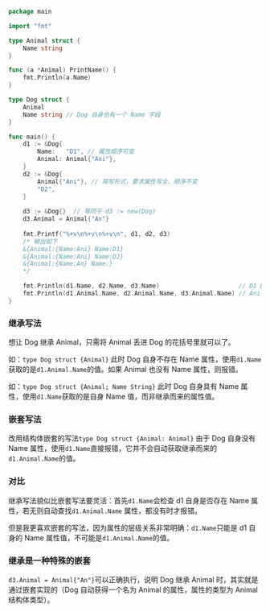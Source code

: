 ```go
package main

import "fmt"

type Animal struct {
	Name string
}

func (a *Animal) PrintName() {
	fmt.Println(a.Name)
}

type Dog struct {
	Animal
	Name string // Dog 自身也有一个 Name 字段
}

func main() {
	d1 := &Dog{
		Name:   "D1", // 属性顺序可变
		Animal: Animal{"Ani"},
	}
	d2 := &Dog{
		Animal{"Ani"}, // 简写形式，要求属性写全、顺序不变
		"D2",
	}
	
	d3 := &Dog{}  // 等同于 d3 := new(Dog)
	d3.Animal = Animal{"An"}
	
	fmt.Printf("%+v\n%+v\n%+v\n", d1, d2, d3)
	/* 输出如下
	&{Animal:{Name:Ani} Name:D1}
	&{Animal:{Name:Ani} Name:D2}
	&{Animal:{Name:An} Name:}
	*/

	fmt.Println(d1.Name, d2.Name, d3.Name)                      // D1 D2
	fmt.Println(d1.Animal.Name, d2.Animal.Name, d3.Animal.Name) // Ani Ani An
}

```

### 继承写法

想让 Dog 继承 Animal，只需将 Animal 丢进 Dog 的花括号里就可以了。

如：`type Dog struct {Animal}`
此时 Dog 自身不存在 Name 属性，使用`d1.Name`获取的是`d1.Animal.Name`的值。如果 Animal 也没有 Name 属性，则报错。

如：`type Dog struct {Animal; Name String}`
此时 Dog 自身具有 Name 属性，使用`d1.Name`获取的是自身 Name 值，而非继承而来的属性值。

### 嵌套写法

改用结构体嵌套的写法`type Dog struct {Animal: Animal}`
由于 Dog 自身没有 Name 属性，使用`d1.Name`直接报错，它并不会自动获取继承而来的`d1.Animal.Name`的值。

### 对比

继承写法貌似比嵌套写法要灵活：首先`d1.Name`会检查 d1 自身是否存在 Name 属性，若无则自动查找`d1.Animal.Name` 属性，都没有时才报错。

但是我更喜欢嵌套的写法，因为属性的层级关系非常明确：`d1.Name`只能是 d1 自身的 Name 属性值，不可能是`d1.Animal.Name`的值。

### 继承是一种特殊的嵌套

`d3.Animal = Animal{"An"}`可以正确执行，说明 Dog 继承 Animal 时，其实就是通过嵌套实现的（Dog 自动获得一个名为 Animal 的属性，属性的类型为 Animal 结构体类型）。
